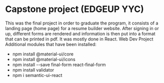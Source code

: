 # Capstone project (EDGEUP YYC)

This was the final project in order to graduate the program, it consists of a landing page (home page) for a resume builder website. After signing in or up, different forms are rendered and information is then put into a format that can be printed in pdf.
It was mostly done in React.
 Web Dev Project 
 Additional modules that have been installed:
 - npm install @material-ui/core
 - npm install @material-ui/icons
 - npm install --save final-form react-final-form
 - npm install validator
 - npm i semantic-ui-react
